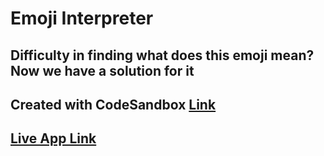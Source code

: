 # Emoji Interpreter

## Difficulty in finding what does this emoji mean? Now we have a solution for it 

## Created with CodeSandbox [Link](https://codesandbox.io/s/zen-lalande-q3v8zq?file=/src/App.js)

## [Live App Link](https://q3v8zq.csb.app/)
